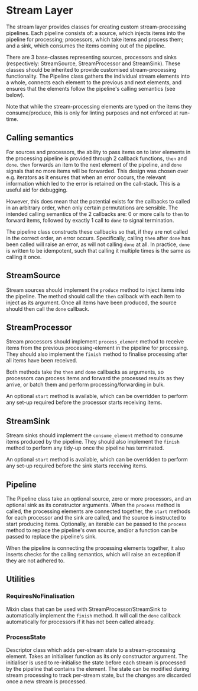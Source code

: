 # Stream Layer

The stream layer provides classes for creating custom stream-processing pipelines. Each pipeline consists of: a source,
which injects items into the pipeline for processing; processors, which take items and process them; and a sink, which
consumes the items coming out of the pipeline.

There are 3 base-classes representing sources, processors and sinks (respectively: StreamSource, StreamProcessor and
StreamSink). These classes should be inherited to provide customised stream-processing functionality. The Pipeline class
gathers the individual stream elements into a whole, connects each element to the previous and next elements, and
ensures that the elements follow the pipeline's calling semantics (see below).

Note that while the stream-processing elements are typed on the items they consume/produce, this is only for linting
purposes and not enforced at run-time.

## Calling semantics

For sources and processors, the ability to pass items on to later elements in the processing pipeline is provided
through 2 callback functions, `then` and `done`. `then` forwards an item to the next element of the pipeline, and
`done` signals that no more items will be forwarded. This design was chosen over e.g. iterators as it ensures that when
an error occurs, the relevant information which led to the error is retained on the call-stack. This is a useful aid
for debugging.

However, this does mean that the potential exists for the callbacks to called in an arbitrary order, when only
certain permutations are sensible. The intended calling semantics of the 2 callbacks are: 0 or more calls to `then`
to forward items, followed by exactly 1 call to `done` to signal termination.

The pipeline class constructs these callbacks so that, if they are not called in the correct order, an error occurs.
Specifically, calling `then` after `done` has been called will raise an error, as will not calling `done` at all. In
practice, `done` is written to be idempotent, such that calling it multiple times is the same as calling it once.

## StreamSource

Stream sources should implement the `produce` method to inject items into the pipeline. The method should call the 
`then` callback with each item to inject as its argument. Once all items have been produced, the source should then
call the `done` callback.

## StreamProcessor

Stream processors should implement `process_element` method to receive items from the previous processing-element in
the pipeline for processing. They should also implement the `finish` method to finalise processing after all items
have been received.

Both methods take the `then` and `done` callbacks as arguments, so processors can process items and forward the
processed results as they arrive, or batch them and perform processing/forwarding in bulk.

An optional `start` method is available, which can be overridden to perform any set-up required before the processor
starts receiving items.

## StreamSink

Stream sinks should implement the `consume_element` method to consume items produced by the pipeline. They should also
implement the `finish` method to perform any tidy-up once the pipeline has terminated.

An optional `start` method is available, which can be overridden to perform any set-up required before the sink
starts receiving items.

## Pipeline

The Pipeline class take an optional source, zero or more processors, and an optional sink as its constructor arguments.
When the `process` method is called, the processing elements are connected together, the `start` methods for each
processor and the sink are called, and the source is instructed to start producing items. Optionally, an iterable can
be passed to the `process` method to replace the pipeline's own source, and/or a function can be passed to replace
the pipeline's sink.

When the pipeline is connecting the processing elements together, it also inserts checks for the calling semantics,
which will raise an exception if they are not adhered to.

## Utilities

### RequiresNoFinalisation

Mixin class that can be used with StreamProcessor/StreamSink to automatically implement the `finish` method. It will
call the `done` callback automatically for processors if it has not been called already.

### ProcessState

Descriptor class which adds per-stream state to a stream-processing element. Takes an initialiser function as its only
constructor argument. The initialiser is used to re-initialise the state before each stream is processed by the
pipeline that contains the element. The state can be modified during stream processing to track per-stream state, but
the changes are discarded once a new stream is processed.
